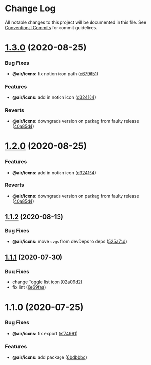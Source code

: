 # Change Log

All notable changes to this project will be documented in this file.
See [Conventional Commits](https://conventionalcommits.org) for commit guidelines.

# [1.3.0](https://github.com/AirLabsTeam/web-core/compare/@air/icons@1.1.2...@air/icons@1.3.0) (2020-08-25)

### Bug Fixes

- **@air/icons:** fix notion icon path ([c679651](https://github.com/AirLabsTeam/web-core/commit/c679651c74214ad6dc1e49131b05b07ef7c66957))

### Features

- **@air/icons:** add in notion icon ([d324164](https://github.com/AirLabsTeam/web-core/commit/d3241640573ff38657fc091798e1193a7a37aec4))

### Reverts

- **@air/icons:** downgrade version on packag from faulty release ([40a85d4](https://github.com/AirLabsTeam/web-core/commit/40a85d4e35d8e444e4dfc1f9b71d42e837eb3cf0))

# [1.2.0](https://github.com/AirLabsTeam/web-core/compare/@air/icons@1.1.2...@air/icons@1.2.0) (2020-08-25)

### Features

- **@air/icons:** add in notion icon ([d324164](https://github.com/AirLabsTeam/web-core/commit/d3241640573ff38657fc091798e1193a7a37aec4))

### Reverts

- **@air/icons:** downgrade version on packag from faulty release ([40a85d4](https://github.com/AirLabsTeam/web-core/commit/40a85d4e35d8e444e4dfc1f9b71d42e837eb3cf0))

## [1.1.2](https://github.com/AirLabsTeam/web-core/compare/@air/icons@1.1.1...@air/icons@1.1.2) (2020-08-13)

### Bug Fixes

- **@air/icons:** move `svgs` from devDeps to deps ([525a7cd](https://github.com/AirLabsTeam/web-core/commit/525a7cd0013ce2e5c34807044caa60197f5d9bd1))

## [1.1.1](https://github.com/AirLabsTeam/web-core/compare/@air/icons@1.1.0...@air/icons@1.1.1) (2020-07-30)

### Bug Fixes

- change Toggle list icon ([02a09d2](https://github.com/AirLabsTeam/web-core/commit/02a09d266be9e2afa68e11af8ce42492aac24527))
- fix lint ([6e69faa](https://github.com/AirLabsTeam/web-core/commit/6e69faadcbf99d8e0f04611ccdb1c1959a5a2691))

# 1.1.0 (2020-07-25)

### Bug Fixes

- **@air/icons:** fix export ([ef74991](https://github.com/AirLabsTeam/web-core/commit/ef74991bd332745f0d5d66dba2542917991eee9d))

### Features

- **@air/icons:** add package ([6bdbbbc](https://github.com/AirLabsTeam/web-core/commit/6bdbbbcf5721d8c3db9062e30395677e1bcf945c))
